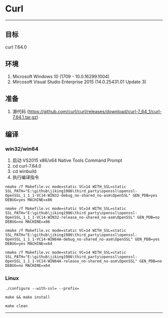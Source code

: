 # Curl

---

## 目标
curl 7.64.0

## 环境
1. Microsoft Windows 10 (1709 - 10.0.16299.1004)
1. Mircosoft Visual Studio Enterprise 2015 (14.0.25431.01 Update 3)

## 准备
1. 源代码 (https://github.com/curl/curl/releases/download/curl-7_64_1/curl-7.64.1.tar.gz)

## 编译
### win32/win64
1. 启动 VS2015 x86/x64 Native Tools Command Prompt
1. cd curl-7.64.0
1. cd winbuild
1. 执行编译指令

```
nmake /f Makefile.vc mode=static VC=14 WITH_SSL=static SSL_PATH="E:\github\jiking1986\third_party\openssl\openssl-OpenSSL_1_1_1-VC14-WIN32-debug_no-shared_no-asm\OpenSSL" GEN_PDB=yes DEBUG=yes MACHINE=x86

nmake /f Makefile.vc mode=static VC=14 WITH_SSL=static SSL_PATH="E:\github\jiking1986\third_party\openssl\openssl-OpenSSL_1_1_1-VC14-WIN32-release_no-shared_no-asm\OpenSSL" GEN_PDB=no DEBUG=no MACHINE=x86

nmake /f Makefile.vc mode=static VC=14 WITH_SSL=static SSL_PATH="E:\github\jiking1986\third_party\openssl\openssl-OpenSSL_1_1_1-VC14-WIN64A-debug_no-shared_no-asm\OpenSSL" GEN_PDB=yes DEBUG=yes MACHINE=x64

nmake /f Makefile.vc mode=static VC=14 WITH_SSL=static SSL_PATH="E:\github\jiking1986\third_party\openssl\openssl-OpenSSL_1_1_1-VC14-WIN64A-release_no-shared_no-asm\OpenSSL" GEN_PDB=no DEBUG=no MACHINE=x64

```

### Linux
```
./configure --with-ssl= --prefix=

make && make install

make clean

```
---
